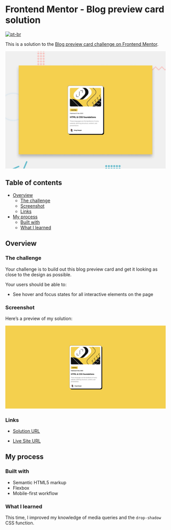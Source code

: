 <!-- omit in toc -->
# Frontend Mentor - Blog preview card solution
[![pt-br](https://img.shields.io/badge/lang-pt--br-green.svg)](README.pt-br.md)

This is a solution to the [Blog preview card challenge on Frontend Mentor](https://www.frontendmentor.io/challenges/blog-preview-card-ckPaj01IcS).

![Project Preview](assets/images/preview.jpg)

<!-- omit in toc -->
## Table of contents

- [Overview](#overview)
  - [The challenge](#the-challenge)
  - [Screenshot](#screenshot)
  - [Links](#links)
- [My process](#my-process)
  - [Built with](#built-with)
  - [What I learned](#what-i-learned)

## Overview

### The challenge

Your challenge is to build out this blog preview card and get it looking as close to the design as possible.

Your users should be able to:

- See hover and focus states for all interactive elements on the page

### Screenshot

Here’s a preview of my solution:

![](./assets/images/screenshot.png)

### Links

- [Solution URL](https://www.frontendmentor.io/solutions/flexbox-solution-rd_-hv3WWd)
  
- [Live Site URL](https://ronogue.github.io/frontend-mentor-challenges/blog-preview-card/)

## My process

### Built with

- Semantic HTML5 markup
- Flexbox
- Mobile-first workflow

### What I learned

This time, I improved my knowledge of media queries and the `drop-shadow` CSS function.